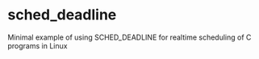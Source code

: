 # sched_deadline
Minimal example of using SCHED_DEADLINE for realtime scheduling of C programs in Linux
